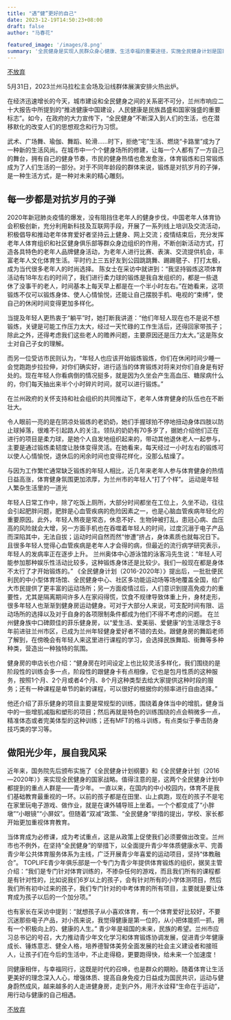 ```yaml
---
title: "遇“健”更好的自己"
date: 2023-12-19T14:50:23+08:00
draft: false
author: "马春花"

featured_image: '/images/8.png'
summary: '全民健身是实现人民群众身心健康、生活幸福的重要途径，实施全民健身计划是国家的重要发展战略'
---
```



 [不放弃](/images/8.png)
 
5月31日，2023兰州马拉松主会场及沿线群体展演安排火热出炉。

在经济迅速增长的今天，城市建设和全民健身之间的关系密不可分，兰州市响应二十大报告中所提到的“推进健康中国建设，人民健康是民族昌盛和国家强盛的重要标志”。如今，在政府的大力宣传下，“全民健身”不断深入到人们的生活，也在潜移默化的改变人们的思想观念和行为习惯。

武术、广场舞、瑜伽、舞蹈、轮滑……时下，拒绝“宅”生活、燃烧“卡路里”成为了一种新的生活风尚。在城市中一个个健身场所的修建，让每一个人都有了一方自己的舞台，拥有自己的健身节奏，市民的健身热情也愈发愈涨，体育锻炼和日常锻炼成为了人们生活的一部分。对于不同年龄段的群体来说，锻炼是对抗岁月的子弹，是一种生活方式，是一种对未来的精心雕刻。

## 每一步都是对抗岁月的子弹

2020年新冠肺炎疫情的爆发，没有阻挡住老年人的健身步伐，中国老年人体育协会积极创新，充分利用新科技及互联网手段，开展了一系列线上培训及交流活动，积极倡导和推动老年体育爱好者坚持云上健身、网上交流；疫情结束后，充分发挥老年人体育组织和社区健身俱乐部等群众身边组织的作用，不断创新活动方式，打造各具特色的老年人品牌健身活动，为老年人进行比赛、表演、交流提供机会，丰富老年人文化体育生活。平时约上三五好友到公园跳跳舞、踢踢毽子、打打太极，成为当代很多老年人的时尚选择。
陈女士在采访中就讲到：“我坚持锻炼这项体育活动有18年左右的时间了，我们进行柔力球的锻炼是我自发组织的，都是一些退休了没事干的老人，时间基本上每天早上都是在一个半小时左右。”在她看来，这项锻炼不仅可以锻炼身体、使人心情愉悦，还能让自己摆脱手机、电视的“束缚”，使自己的休闲时间变得更加多样化。

当提及年轻人更热衷于“躺平”时，她打断我讲道：“他们年轻人现在也不是说不想锻炼，关键是可能工作压力太大，经过一天忙碌的工作生活后，还得回家带孩子；除此之外，还得考虑我们这些老人的赡养问题，主要原因还是压力太大。”这是陈女士对自己子女的理解。

而另一位受访市民则认为，“年轻人也应该开始锻炼锻炼，你们在休闲时间少睡一会觉跑跑步拉拉伸，对你们确实好，进行适当的体育锻炼对将来对你们自身是有好处的。现在年轻人你看病倒的情况挺多，就是因为久坐会产生高血压、糖尿病什么的，你们每天抽出来半个小时碎片时间，就可以进行锻炼。” 

在兰州政府的关怀支持和社会组织的共同推动下，老年人体育健身的队伍也在不断壮大。

令人眼前一亮的是在阴凉处锻炼的老奶奶，她们手握球拍不停地扭动身体四肢以防止球掉落，很难不引起路人的关注。领队的奶奶有70多岁了，据她介绍他们正在进行的项目是柔力球，是她个人自发地组织起来的，带动其他退休老人一起参与，主要是通过锻炼柔韧度让肢体变得灵活。在她看来，每天经过一小时左右的锻炼可以使人心情愉悦，退休后的闲余时间也变得花样化，没那么枯燥了。

与因为工作繁忙通常缺乏锻炼的年轻人相比，近几年来老年人参与体育健身的热情日益高涨，体育健身氛围更加浓厚，为兰州市的年轻人“打了个样”。
运动是年轻人繁杂生活里的一道光

年轻人日常工作中，除了吃饭上厕所，大部分时间都坐在工位上，久坐不动，往往会引起肥胖问题，肥胖是心血管疾病的危险因素之一，也是心脑血管疾病年轻化的重要原因。此外，年轻人熬夜是常态，休息不好、生物钟被打乱，患冠心病、血压高的风险就会大增，另一方面手机也在吞噬着年轻人的时间，过度沉溺于电子产品而深陷其中，无法自拔；运动时间自然而然“惨遭”挤占，身体素质也就每况日下。且很多年轻人觉得心血管疾病是老年人才会得的病，但最近的流行病学研究表示，年轻人的发病率正在逐步上升。
兰州奥体中心游泳馆的泳客冯先生说：“年轻人可能参加那种娱乐性活动比较多，这种锻炼身体还是比较少。我们一般现在都是身体不太行了才开始锻炼的。”
《全民健身计划（2016-2020年）》提出后，一批批便民利民的中小型体育场馆、全民健身中心、社区多功能运动场等场地覆盖全国，给广大市民提供了更丰富的运动场所；另一方面疫情过后，人们意识到提高免疫力的重要性，尤其是隔离期间许多人在家闷得慌，饮食不规律导致体重上升，身材走形，很多年轻人也渐渐到健身房运动健身。可对于大部分人来说，可支配时间有限、运动场所的选择以及对于自身的各项限制条件都成为他们不得不考虑的问题。
在兰州健身族中口碑颇佳的菲乐健身房，以“爱生活、爱美丽、爱健康”的生活理念于8年前进驻兰州市区，已成为兰州年轻健身爱好者不错的去处。跟健身房的舞蹈老师了解到，在傍晚会有年轻人来这里进行课程的学习，会选择民族舞蹈、街舞等多种种类，营造出一种独特的氛围。

健身房的申店长也介绍：“健身房在时间设定上也比较灵活多样化，我们围绕的是阶段性的训练会多一点，阶段性的跟健身卡有点相像，它也是包月性质的这种服务，按照1个月、2个月或者4个月、8个月这种类型去给大家提供这种时段的服务；还有一种课程是单节的新的课程，可以很好的根据你的频率进行自由选择。”

他还介绍了菲乐健身的项目主要是常规型的训练，围绕着身体当中的增肌，健身当中的一些增肌减脂和塑形的项目；然后再就是特色的训练围绕的点会稍微多一点，精准体态或者完美体型的这种训练；还有MFT的格斗训练，有点类似于拳击防身技巧类的学习等。

## 做阳光少年，展自我风采

近年来，国务院先后颁布实施了《全民健身计划纲要》和《全民健身计划（2016—2020年）》来实现全民健身的国家战略。值得注意的是，这两个全民健身计划中都提到的重点人群是——青少年。
一直以来，在国内的中小校园内，体育不是我们基础教育最重视的一环。以前的孩子都是在田里、山上疯跑，现在的孩子不是宅在家里玩电子游戏、做作业，就是在课外辅导班上坐着。一个个都变成了“小胖墩”“小眼镜”“小屏奴”。但随着“双减”政策、“全民健身”举措的提出，学校、家长都开始更加重视体育教育。

当体育成为必修课，成为考试重点，这是从政策上促使我们必须要做出改变。兰州市也不例外，在坚持“全民健身”的举措下，以全面提升青少年体质健康水平、完善青少年公共体育服务体系为主线，广泛开展青少年喜爱的运动项目，坚持“体教融合”。
TOPLIFE青少年俱乐部是一个专门为青少年提供体育锻炼的组织，据吴主管介绍：“我们是专门针对体育训练的，不掺杂任何的游戏，而且我们所有的课程都是有针对性的，比如说我们6岁以上的孩子，会有针对所有的小学体测项目，然后我们所有初中过来的孩子，我们专门针对的中考体育的所有项目，主要就是要让体育成为孩子以后的一个加分项。”

也有家长在采访中提到：“就想孩子从小喜欢体育，有一个体育爱好比较好，不要沉迷那些电子产品，对小孩来说，我觉得健康是第一位的，从小把体能抓一抓，拥有一个积极向上的、健康的人生。”
青少年是祖国的未来，民族的希望。兰州市应习总书记的号召，大力推动青少年文化学习和体育锻炼协调发展，促进青少年健康成长、锤炼意志、健全人格，培养德智体美劳全面发展的社会主义建设者和接班人，让孩子们在今后的生活中，不止走得稳，更要跑得快，给未来一个加速度！

同健康相伴，与幸福同行，这既是时代的召唤，也是群众的期盼。随着体育让生活更美好的理念深入人心，增强体质、提高自身免疫力日益成为国民共识，运动与健身蔚然成风，越来越多的人走进健身房，走到户外，用汗水诠释“生命在于运动”，用行动与健康的自己相遇。

 [不放弃](/images/9.png)
